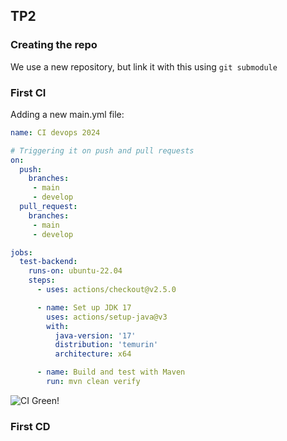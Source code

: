 ## TP2

### Creating the repo
We use a new repository, but link it with this using `git submodule`

### First CI
Adding a new main.yml file:
```yaml
name: CI devops 2024

# Triggering it on push and pull requests
on:
  push:
    branches:
     - main
     - develop
  pull_request:
    branches:
     - main
     - develop

jobs:
  test-backend: 
    runs-on: ubuntu-22.04
    steps:
      - uses: actions/checkout@v2.5.0

      - name: Set up JDK 17
        uses: actions/setup-java@v3
        with:
          java-version: '17'
          distribution: 'temurin'
          architecture: x64

      - name: Build and test with Maven
        run: mvn clean verify
```
![CI Green!](image.png)

### First CD

